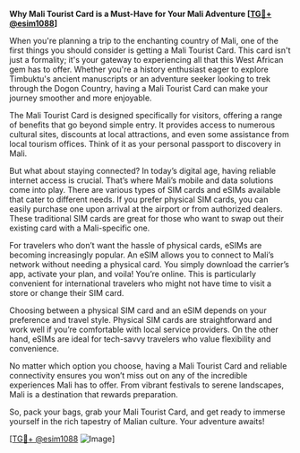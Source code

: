 **Why Mali Tourist Card is a Must-Have for Your Mali Adventure [[TG💪+ @esim1088](https://t.me/s/esim1088)]**

When you're planning a trip to the enchanting country of Mali, one of the first things you should consider is getting a Mali Tourist Card. This card isn't just a formality; it's your gateway to experiencing all that this West African gem has to offer. Whether you're a history enthusiast eager to explore Timbuktu's ancient manuscripts or an adventure seeker looking to trek through the Dogon Country, having a Mali Tourist Card can make your journey smoother and more enjoyable.

The Mali Tourist Card is designed specifically for visitors, offering a range of benefits that go beyond simple entry. It provides access to numerous cultural sites, discounts at local attractions, and even some assistance from local tourism offices. Think of it as your personal passport to discovery in Mali. 

But what about staying connected? In today’s digital age, having reliable internet access is crucial. That’s where Mali’s mobile and data solutions come into play. There are various types of SIM cards and eSIMs available that cater to different needs. If you prefer physical SIM cards, you can easily purchase one upon arrival at the airport or from authorized dealers. These traditional SIM cards are great for those who want to swap out their existing card with a Mali-specific one.

For travelers who don’t want the hassle of physical cards, eSIMs are becoming increasingly popular. An eSIM allows you to connect to Mali’s network without needing a physical card. You simply download the carrier’s app, activate your plan, and voila! You’re online. This is particularly convenient for international travelers who might not have time to visit a store or change their SIM card.

Choosing between a physical SIM card and an eSIM depends on your preference and travel style. Physical SIM cards are straightforward and work well if you’re comfortable with local service providers. On the other hand, eSIMs are ideal for tech-savvy travelers who value flexibility and convenience.

No matter which option you choose, having a Mali Tourist Card and reliable connectivity ensures you won’t miss out on any of the incredible experiences Mali has to offer. From vibrant festivals to serene landscapes, Mali is a destination that rewards preparation.

So, pack your bags, grab your Mali Tourist Card, and get ready to immerse yourself in the rich tapestry of Malian culture. Your adventure awaits!

[[TG💪+ @esim1088](https://t.me/s/esim1088) ![Image](https://i.postimg.cc/Y0z9fWf4/image.png)]